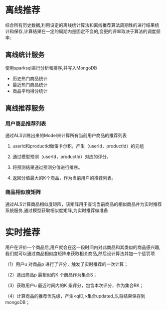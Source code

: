 # 离线推荐

综合所有历史数据,利用设定的离线统计算法和离线推荐算法周期性的进行结果统计和保存,计算结果在一定的周期内是固定不变的,变更的评率取决于算法的调度频率;

## 离线统计服务

使用sparksql进行分析和排序,并写入MongoDB

* 历史热门商品统计
* 最近热门商品统计
* 商品平均得分统计

## 离线推荐服务

### 用户商品推荐列表

通过ALS训练出来的Model来计算所有当前用户商品的推荐列表

1. userId和productId做笛卡尔积，产生（userId，productId）的元组

2. 通过模型预测（userId，productId）对应的评分。

3. 将预测结果通过预测分值进行排序。

4. 返回分值最大的K个商品，作为当前用户的推荐列表。

### 商品相似度矩阵

通过ALS计算商品相似度矩阵，该矩阵用于查询当前商品的相似商品并为实时推荐系统服务,通过模型获取相似度矩阵,为实时推荐做准备

# 实时推荐

用户在评价一个商品后,用户就会在这一段时间内对此商品和其类似的商品感兴趣,我们就可以通过商品相似度矩阵来获取相关商品,然后设计算法并加一个惩罚项

（1）用户u 对商品p 进行了评分，触发了实时推荐的一次计算；

（2）选出商品p 最相似的K 个商品作为集合S；

（3）获取用户u 最近时间内的K 条评分，包含本次评分，作为集合RK；

（4）计算商品的推荐优先级，产生<qID,>集合updated_S,将结果保存到mongoDB；